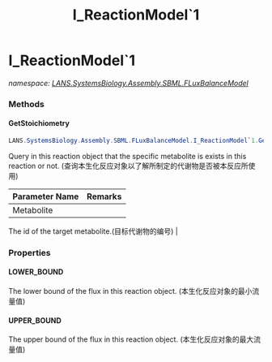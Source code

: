 ﻿---
title: I_ReactionModel`1
---

# I_ReactionModel`1
_namespace: [LANS.SystemsBiology.Assembly.SBML.FLuxBalanceModel](N-LANS.SystemsBiology.Assembly.SBML.FLuxBalanceModel.html)_



### Methods

#### GetStoichiometry
```csharp
LANS.SystemsBiology.Assembly.SBML.FLuxBalanceModel.I_ReactionModel`1.GetStoichiometry(System.String)
```
Query in this reaction object that the specific metabolite is exists in this reaction or not.
 (查询本生化反应对象以了解所制定的代谢物是否被本反应所使用)

|Parameter Name|Remarks|
|--------------|-------|
|Metabolite|
 The id of the target metabolite.(目标代谢物的编号)
 |




### Properties

#### LOWER_BOUND
The lower bound of the flux in this reaction object.
 (本生化反应对象的最小流量值)
#### UPPER_BOUND
The upper bound of the flux in this reaction object.
 (本生化反应对象的最大流量值)

